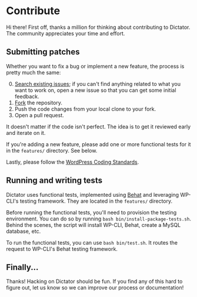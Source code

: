 Contribute
==========

Hi there! First off, thanks a million for thinking about contributing to Dictator. The community appreciates your time and effort.

Submitting patches
------------------

Whether you want to fix a bug or implement a new feature, the process is pretty much the same:

0. [Search existing issues](https://github.com/danielbachhuber/dictator/issues); if you can't find anything related to what you want to work on, open a new issue so that you can get some initial feedback.
1. [Fork](https://github.com/wp-cli/wp-cli/fork) the repository.
2. Push the code changes from your local clone to your fork.
3. Open a pull request.

It doesn't matter if the code isn't perfect. The idea is to get it reviewed early and iterate on it.

If you're adding a new feature, please add one or more functional tests for it in the `features/` directory. See below.

Lastly, please follow the [WordPress Coding Standards](http://make.wordpress.org/core/handbook/coding-standards/).

Running and writing tests
-------------------------

Dictator uses functional tests, implemented using [Behat](http://behat.org) and leveraging WP-CLI's testing framework. They are located in the `features/` directory.

Before running the functional tests, you'll need to provision the testing environment. You can do so by running `bash bin/install-package-tests.sh`. Behind the scenes, the script will install WP-CLI, Behat, create a MySQL database, etc.

To run the functional tests, you can use `bash bin/test.sh`. It routes the request to WP-CLI's Behat testing framework.

Finally...
----------

Thanks! Hacking on Dictator should be fun. If you find any of this hard to figure
out, let us know so we can improve our process or documentation!

